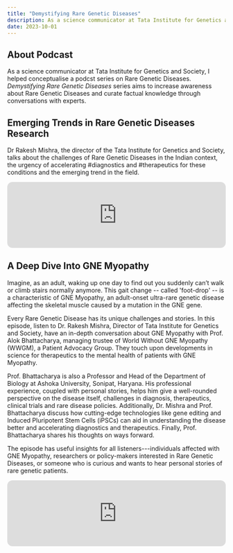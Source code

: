 ```yaml
---
title: "Demystifying Rare Genetic Diseases"
description: As a science communicator at Tata Institute for Genetics and Society, I helped conceptualise a podcst series on Rare Genetic Diseases. _Demystifying Rare Genetic Diseases_ series aims to increase awareness about Rare Genetic Diseases and curate factual knowledge through conversations with experts.
date: 2023-10-01
---
```

## About Podcast
As a science communicator at Tata Institute for Genetics and Society, I helped conceptualise a podcst series on Rare Genetic Diseases. _Demystifying Rare Genetic Diseases_ series aims to increase awareness about Rare Genetic Diseases and curate factual knowledge through conversations with experts.

## Emerging Trends in Rare Genetic Diseases Research
Dr Rakesh Mishra, the director of the Tata Institute for Genetics and Society, talks about the challenges of Rare Genetic Diseases in the Indian context, the urgency of accelerating #diagnostics and #therapeutics for these conditions and the emerging trend in the field.


<iframe style="border-radius:12px" src="https://open.spotify.com/embed/episode/6wdKA0uIo6KVgXYfyxn7gR?utm_source=generator" width="100%" height="152" frameBorder="0" allowfullscreen="" allow="autoplay; clipboard-write; encrypted-media; fullscreen; picture-in-picture" loading="lazy"></iframe>

## A Deep Dive Into GNE Myopathy
Imagine, as an adult, waking up one day to find out you suddenly can’t walk or climb stairs normally anymore. This gait change -- called 'foot-drop' -- is a characteristic of GNE Myopathy, an adult-onset ultra-rare genetic disease affecting the skeletal muscle caused by a mutation in the GNE gene.

Every Rare Genetic Disease has its unique challenges and stories. In this episode, listen to Dr. Rakesh Mishra, Director of Tata Institute for Genetics and Society, have an in-depth conversation about GNE Myopathy with Prof. Alok Bhattacharya, managing trustee of World Without GNE Myopathy (WWGM), a Patient Advocacy Group. They touch upon developments in science for therapeutics to the mental health of patients with GNE Myopathy.


Prof. Bhattacharya is also a Professor and Head of the Department of Biology at Ashoka University, Sonipat, Haryana. His professional experience, coupled with personal stories, helps him give a well-rounded perspective on the disease itself, challenges in diagnosis, therapeutics, clinical trials and rare disease policies. Additionally, Dr. Mishra and Prof. Bhattacharya discuss how cutting-edge technologies like gene editing and Induced Pluripotent Stem Cells (iPSCs) can aid in understanding the disease better and accelerating diagnostics and therapeutics. Finally, Prof. Bhattacharya shares his thoughts on ways forward.


The episode has useful insights for all listeners---individuals affected with GNE Myopathy, researchers or policy-makers interested in Rare Genetic Diseases, or someone who is curious and wants to hear personal stories of rare genetic patients.

<iframe style="border-radius:12px" src="https://open.spotify.com/embed/episode/20PGScTEXMP5GswVcssOHN?utm_source=generator" width="100%" height="152" frameBorder="0" allowfullscreen="" allow="autoplay; clipboard-write; encrypted-media; fullscreen; picture-in-picture" loading="lazy"></iframe>